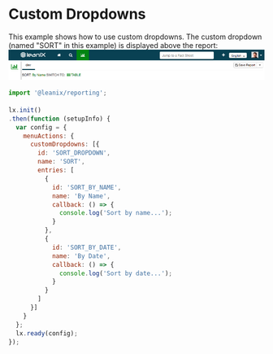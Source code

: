 # Custom Dropdowns
This example shows how to use custom dropdowns.
The custom dropdown (named "SORT" in this example) is displayed above the report:
![Custom dropdown](custom-dropdowns.png)

```js
import '@leanix/reporting';

lx.init()
.then(function (setupInfo) {
  var config = {
    menuActions: {
      customDropdowns: [{
        id: 'SORT_DROPDOWN',
        name: 'SORT',
        entries: [
          {
            id: 'SORT_BY_NAME',
            name: 'By Name',
            callback: () => {
              console.log('Sort by name...');
            }
          },
          {
            id: 'SORT_BY_DATE',
            name: 'By Date',
            callback: () => {
              console.log('Sort by date...');
            }
          }
        ]
      }]
    }
  };
  lx.ready(config);
});
```
